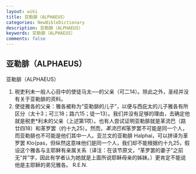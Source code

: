 ```yaml
---
layout: wiki
title: 亚勒腓（ALPHAEUS）
categories: NewBibleDictionary
description: 亚勒腓（ALPHAEUS）
keywords: 亚勒腓（ALPHAEUS）
comments: false
---
```


## 亚勒腓（ALPHAEUS）



亚勒腓（ALPHAEUS）
1. 税吏利未一般人心目中的使徒马太──的父亲（可二14）。除此之外，圣经并没有关于亚勒腓的资料。
2. 使徒雅各的父亲：雅各被称为“亚勒腓的儿子”，以便与西庇太的儿子雅各有所区分（太十3；可三18；路六15；徒一13）。我们并没有足够的理由，去确定他就是税吏*利未的父亲（上述第1项）。也有人尝试证明亚勒腓就是革流巴（路廿四18）和革罗罢（约十九25）。然而，*革流巴和*革罗罢不可能是同一个人，而亚勒腓也不可能是他们其中一人。亚兰文的亚勒腓 Halphai，可以拼译为革罗罢 Klo{pas，但纵然这意味他们是同一个人，我们却不能根据约十九25，假设这个雅各与主耶稣有亲属关系〔译注：在该节原文，“革罗罢的妻子”之前无“并”字，因此有学者认为她就是上面所说耶稣母亲的姊妹。〕更肯定不能说他是主耶稣的弟兄雅各。
R.E.N.



